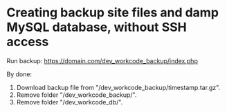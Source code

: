 # Creating backup site files and damp MySQL database, without SSH access

Run backup:
https://domain.com/dev_workcode_backup/index.php

By done:
1. Download backup file from "/dev_workcode_backup/timestamp.tar.gz".
2. Remove folder "/dev_workcode_backup/".
3. Remove folder "/dev_workcode_db/".